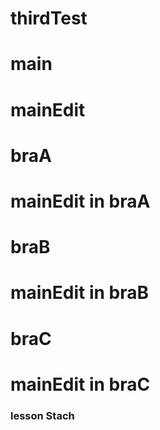 # thirdTest

# main

# mainEdit

# braA


# mainEdit in braA

# braB

# mainEdit in braB

# braC

# mainEdit in braC

### lesson Stach


